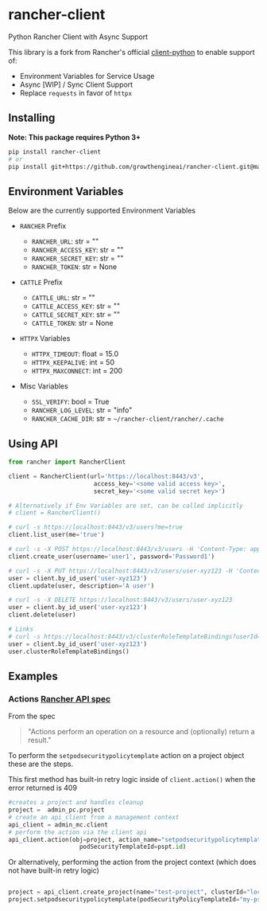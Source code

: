 # rancher-client
 Python Rancher Client with Async Support

This library is a fork from Rancher's official [client-python](https://github.com/rancher/client-python) to enable support of:
- Environment Variables for Service Usage
- Async [WIP] / Sync Client Support
- Replace `requests` in favor of `httpx`


## Installing

**Note: This package requires Python 3+**

```bash
pip install rancher-client
# or 
pip install git+https://github.com/growthengineai/rancher-client.git@main
```

## Environment Variables

Below are the currently supported Environment Variables

- `RANCHER` Prefix
    - `RANCHER_URL`: str = ""
    - `RANCHER_ACCESS_KEY`: str = ""
    - `RANCHER_SECRET_KEY`: str = ""
    - `RANCHER_TOKEN`: str = None

- `CATTLE` Prefix
    - `CATTLE_URL`: str = ""
    - `CATTLE_ACCESS_KEY`: str = ""
    - `CATTLE_SECRET_KEY`: str = ""
    - `CATTLE_TOKEN`: str = None

- `HTTPX` Variables
    - `HTTPX_TIMEOUT`: float = 15.0
    - `HTTPX_KEEPALIVE`: int = 50
    - `HTTPX_MAXCONNECT`: int = 200

- Misc Variables
    - `SSL_VERIFY`: bool = True
    - `RANCHER_LOG_LEVEL`: str = "info"
    - `RANCHER_CACHE_DIR`: str = `~/rancher-client/rancher/.cache`


## Using API

```python
from rancher import RancherClient

client = RancherClient(url='https://localhost:8443/v3',
                        access_key='<some valid access key>',
                        secret_key='<some valid secret key>')

# Alternatively if Env Variables are set, can be called implicitly
# client = RancherClient()

# curl -s https://localhost:8443/v3/users?me=true
client.list_user(me='true')

# curl -s -X POST https://localhost:8443/v3/users -H 'Content-Type: application/json' -d '{ "username" : "user1", "password": "Password1" }'
client.create_user(username='user1', password='Password1')

# curl -s -X PUT https://localhost:8443/v3/users/user-xyz123 -H 'Content-Type: application/json' -d '{ "description" : "A user" }'
user = client.by_id_user('user-xyz123')
client.update(user, description='A user')

# curl -s -X DELETE https://localhost:8443/v3/users/user-xyz123
user = client.by_id_user('user-xyz123')
client.delete(user)

# Links
# curl -s https://localhost:8443/v3/clusterRoleTemplateBindings?userId=user-xyz123
user = client.by_id_user('user-xyz123')
user.clusterRoleTemplateBindings()
```

## Examples

### Actions [Rancher API spec](https://github.com/rancher/api-spec/blob/master/specification.md#actions)
From the spec 
> "Actions perform an operation on a resource and (optionally) return a result."

To perform the `setpodsecuritypolicytemplate` action on a project object these are the steps.

This first method has built-in retry logic inside of `client.action()` when the error returned is 409
```python
#creates a project and handles cleanup
project =  admin_pc.project 
# create an api_client from a management context
api_client = admin_mc.client
# perform the action via the client api
api_client.action(obj=project, action_name="setpodsecuritypolicytemplate",
                    podSecurityTemplateId=pspt.id)
```
Or alternatively, performing the action from the project context (which does not have built-in retry logic)
```python

project = api_client.create_project(name="test-project", clusterId="local")
project.setpodsecuritypolicytemplate(podSecurityPolicyTemplateId="my-pspt")

```